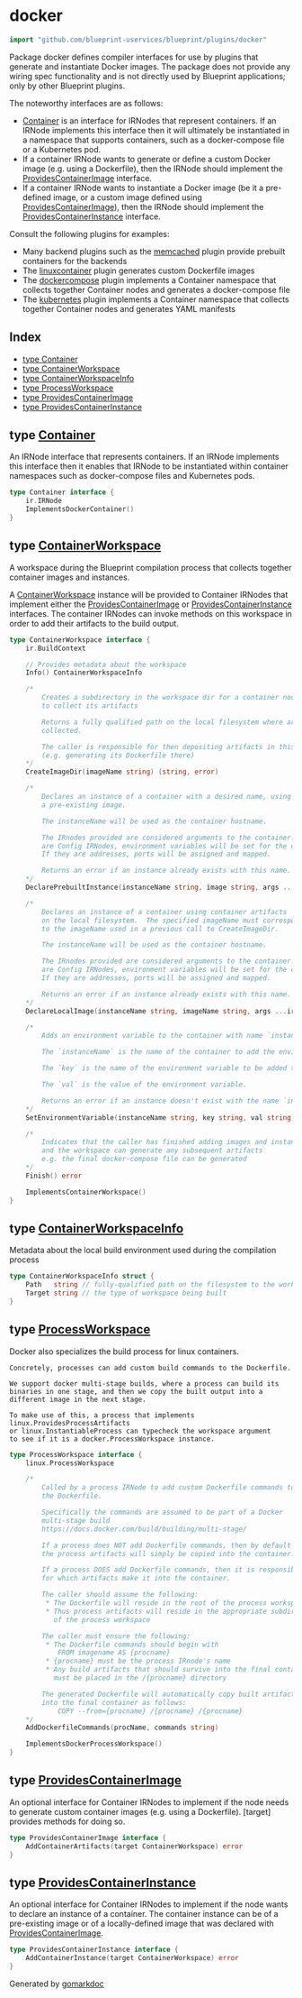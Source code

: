 <!-- Code generated by gomarkdoc. DO NOT EDIT -->

# docker

```go
import "github.com/blueprint-uservices/blueprint/plugins/docker"
```

Package docker defines compiler interfaces for use by plugins that generate and instantiate Docker images. The package does not provide any wiring spec functionality and is not directly used by Blueprint applications; only by other Blueprint plugins.

The noteworthy interfaces are as follows:

- [Container](<#Container>) is an interface for IRNodes that represent containers. If an IRNode implements this interface then it will ultimately be instantiated in a namespace that supports containers, such as a docker\-compose file or a Kubernetes pod.
- If a container IRNode wants to generate or define a custom Docker image \(e.g. using a Dockerfile\), then the IRNode should implement the [ProvidesContainerImage](<#ProvidesContainerImage>) interface.
- If a container IRNode wants to instantiate a Docker image \(be it a pre\-defined image, or a custom image defined using [ProvidesContainerImage](<#ProvidesContainerImage>)\), then the IRNode should implement the [ProvidesContainerInstance](<#ProvidesContainerInstance>) interface.

Consult the following plugins for examples:

- Many backend plugins such as the [memcached](<https://github.com/Blueprint-uServices/blueprint/tree/main/plugins/memcached>) plugin provide prebuilt containers for the backends
- The [linuxcontainer](<https://github.com/Blueprint-uServices/blueprint/tree/main/plugins/memclinuxcontainerached>) plugin generates custom Dockerfile images
- The [dockercompose](<https://github.com/Blueprint-uServices/blueprint/tree/main/plugins/dockercompose>) plugin implements a Container namespace that collects together Container nodes and generates a docker\-compose file
- The [kubernetes](<https://github.com/Blueprint-uServices/blueprint/tree/main/plugins/kubernetes>) plugin implements a Container namespace that collects together Container nodes and generates YAML manifests

## Index

- [type Container](<#Container>)
- [type ContainerWorkspace](<#ContainerWorkspace>)
- [type ContainerWorkspaceInfo](<#ContainerWorkspaceInfo>)
- [type ProcessWorkspace](<#ProcessWorkspace>)
- [type ProvidesContainerImage](<#ProvidesContainerImage>)
- [type ProvidesContainerInstance](<#ProvidesContainerInstance>)


<a name="Container"></a>
## type [Container](<https://github.com/blueprint-uservices/blueprint/blob/main/plugins/docker/ir.go#L37-L40>)

An IRNode interface that represents containers. If an IRNode implements this interface then it enables that IRNode to be instantiated within container namespaces such as docker\-compose files and Kubernetes pods.

```go
type Container interface {
    ir.IRNode
    ImplementsDockerContainer()
}
```

<a name="ContainerWorkspace"></a>
## type [ContainerWorkspace](<https://github.com/blueprint-uservices/blueprint/blob/main/plugins/docker/ir.go#L84-L152>)

A workspace during the Blueprint compilation process that collects together container images and instances.

A [ContainerWorkspace](<#ContainerWorkspace>) instance will be provided to Container IRNodes that implement either the [ProvidesContainerImage](<#ProvidesContainerImage>) or [ProvidesContainerInstance](<#ProvidesContainerInstance>) interfaces. The container IRNodes can invoke methods on this workspace in order to add their artifacts to the build output.

```go
type ContainerWorkspace interface {
    ir.BuildContext

    // Provides metadata about the workspace
    Info() ContainerWorkspaceInfo

    /*
    	Creates a subdirectory in the workspace dir for a container node
    	to collect its artifacts

    	Returns a fully qualified path on the local filesystem where artifacts will be
    	collected.

    	The caller is responsible for then depositing artifacts in this directory
    	(e.g. generating its Dockerfile there)
    */
    CreateImageDir(imageName string) (string, error)

    /*
    	Declares an instance of a container with a desired name, using
    	a pre-existing image.

    	The instanceName will be used as the container hostname.

    	The IRnodes provided are considered arguments to the container.  If they
    	are Config IRNodes, environment variables will be set for the container instance.
    	If they are addresses, ports will be assigned and mapped.

    	Returns an error if an instance already exists with this name.
    */
    DeclarePrebuiltInstance(instanceName string, image string, args ...ir.IRNode) error

    /*
    	Declares an instance of a container using container artifacts
    	on the local filesystem.  The specified imageName must correspond
    	to the imageName used in a previous call to CreateImageDir.

    	The instanceName will be used as the container hostname.

    	The IRnodes provided are considered arguments to the container.  If they
    	are Config IRNodes, environment variables will be set for the container instance.
    	If they are addresses, ports will be assigned and mapped.

    	Returns an error if an instance already exists with this name.
    */
    DeclareLocalImage(instanceName string, imageName string, args ...ir.IRNode) error

    /*
    	Adds an environment variable to the container with name `instanceName`.

    	The `instanceName` is the name of the container to add the environment variable to.

    	The `key` is the name of the environment variable to be added to the container.

    	The `val` is the value of the environment variable.

    	Returns an error if an instance doesn't exist with the name `instanceName`.
    */
    SetEnvironmentVariable(instanceName string, key string, val string) error

    /*
    	Indicates that the caller has finished adding images and instances,
    	and the workspace can generate any subsequent artifacts
    	e.g. the final docker-compose file can be generated
    */
    Finish() error

    ImplementsContainerWorkspace()
}
```

<a name="ContainerWorkspaceInfo"></a>
## type [ContainerWorkspaceInfo](<https://github.com/blueprint-uservices/blueprint/blob/main/plugins/docker/ir.go#L65-L68>)

Metadata about the local build environment used during the compilation process

```go
type ContainerWorkspaceInfo struct {
    Path   string // fully-qualified path on the filesystem to the workspace
    Target string // the type of workspace being built
}
```

<a name="ProcessWorkspace"></a>
## type [ProcessWorkspace](<https://github.com/blueprint-uservices/blueprint/blob/main/plugins/docker/ir.go#L167-L203>)

Docker also specializes the build process for linux containers.

```
Concretely, processes can add custom build commands to the Dockerfile.

We support docker multi-stage builds, where a process can build its
binaries in one stage, and then we copy the built output into a
different image in the next stage.

To make use of this, a process that implements linux.ProvidesProcessArtifacts
or linux.InstantiableProcess can typecheck the workspace argument
to see if it is a docker.ProcessWorkspace instance.
```

```go
type ProcessWorkspace interface {
    linux.ProcessWorkspace

    /*
    	Called by a process IRNode to add custom Dockerfile commands to
    	the Dockerfile.

    	Specifically the commands are assumed to be part of a Docker
    	multi-stage build
    	https://docs.docker.com/build/building/multi-stage/

    	If a process does NOT add Dockerfile commands, then by default
    	the process artifacts will simply be copied into the container.

    	If a process DOES add Dockerfile commands, then it is responsible
    	for which artifacts make it into the container.

    	The caller should assume the following:
    	 * The Dockerfile will reside in the root of the process workspace
    	 * Thus process artifacts will reside in the appropriate subdirectory
    	   of the process workspace

    	The caller must ensure the following:
    	 * The Dockerfile commands should begin with
    	 	FROM imagename AS {procname}
    	 * {procname} must be the process IRnode's name
    	 * Any build artifacts that should survive into the final container
    	   must be placed in the /{procname} directory

    	The generated Dockerfile will automatically copy built artifacts
    	into the final container as follows:
    		COPY --from={procname} /{procname} /{procname}
    */
    AddDockerfileCommands(procName, commands string)

    ImplementsDockerProcessWorkspace()
}
```

<a name="ProvidesContainerImage"></a>
## type [ProvidesContainerImage](<https://github.com/blueprint-uservices/blueprint/blob/main/plugins/docker/ir.go#L50-L52>)

An optional interface for Container IRNodes to implement if the node needs to generate custom container images \(e.g. using a Dockerfile\). \[target\] provides methods for doing so.

```go
type ProvidesContainerImage interface {
    AddContainerArtifacts(target ContainerWorkspace) error
}
```

<a name="ProvidesContainerInstance"></a>
## type [ProvidesContainerInstance](<https://github.com/blueprint-uservices/blueprint/blob/main/plugins/docker/ir.go#L58-L60>)

An optional interface for Container IRNodes to implement if the node wants to declare an instance of a container. The container instance can be of a pre\-existing image or of a locally\-defined image that was declared with [ProvidesContainerImage](<#ProvidesContainerImage>).

```go
type ProvidesContainerInstance interface {
    AddContainerInstance(target ContainerWorkspace) error
}
```

Generated by [gomarkdoc](<https://github.com/princjef/gomarkdoc>)
